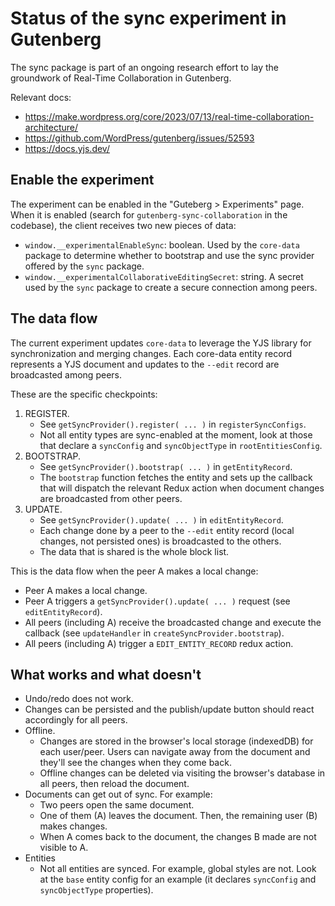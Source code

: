 # Status of the sync experiment in Gutenberg

The sync package is part of an ongoing research effort to lay the groundwork of Real-Time Collaboration in Gutenberg.

Relevant docs:

- https://make.wordpress.org/core/2023/07/13/real-time-collaboration-architecture/
- https://github.com/WordPress/gutenberg/issues/52593
- https://docs.yjs.dev/

## Enable the experiment

The experiment can be enabled in the "Guteberg > Experiments" page. When it is enabled (search for `gutenberg-sync-collaboration` in the codebase), the client receives two new pieces of data:

- `window.__experimentalEnableSync`: boolean. Used by the `core-data` package to determine whether to bootstrap and use the sync provider offered by the `sync` package.
- `window.__experimentalCollaborativeEditingSecret`: string. A secret used by the `sync` package to create a secure connection among peers.

## The data flow

The current experiment updates `core-data` to leverage the YJS library for synchronization and merging changes. Each core-data entity record represents a YJS document and updates to the `--edit` record are broadcasted among peers.

These are the specific checkpoints:

1. REGISTER.
	- See `getSyncProvider().register( ... )` in `registerSyncConfigs`.
	- Not all entity types are sync-enabled at the moment, look at those that declare a `syncConfig` and `syncObjectType` in `rootEntitiesConfig`.
2. BOOTSTRAP.
	- See `getSyncProvider().bootstrap( ... )` in `getEntityRecord`.
	- The `bootstrap` function fetches the entity and sets up the callback that will dispatch the relevant Redux action when document changes are broadcasted from other peers.
3. UPDATE.
	- See `getSyncProvider().update( ... )` in `editEntityRecord`.
	- Each change done by a peer to the `--edit` entity record (local changes, not persisted ones) is broadcasted to the others.
	- The data that is shared is the whole block list.

This is the data flow when the peer A makes a local change:

- Peer A makes a local change.
- Peer A triggers a `getSyncProvider().update( ... )` request (see `editEntityRecord`).
- All peers (including A) receive the broadcasted change and execute the callback (see `updateHandler` in `createSyncProvider.bootstrap`).
- All peers (including A) trigger a `EDIT_ENTITY_RECORD` redux action.

## What works and what doesn't

- Undo/redo does not work.
- Changes can be persisted and the publish/update button should react accordingly for all peers.
- Offline.
	- Changes are stored in the browser's local storage (indexedDB) for each user/peer. Users can navigate away from the document and they'll see the changes when they come back.
	- Offline changes can be deleted via visiting the browser's database in all peers, then reload the document.
- Documents can get out of sync. For example:
	- Two peers open the same document.
	- One of them (A) leaves the document. Then, the remaining user (B) makes changes.
	- When A comes back to the document, the changes B made are not visible to A.
- Entities
	- Not all entities are synced. For example, global styles are not. Look at the `base` entity config for an example (it declares `syncConfig` and `syncObjectType` properties).
